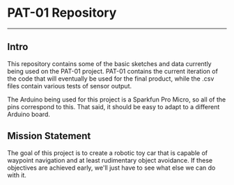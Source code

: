 
# PAT-01 Repository
----------------------------------

## Intro

This repository contains some of the basic sketches and data currently being used on the PAT-01 project. PAT-01 contains the current iteration of the code that will eventually be used for the final product, while the .csv files contain various tests of sensor output.

The Arduino being used for this project is a Sparkfun Pro Micro, so all of the pins correspond to this. That said, it should be easy to adapt to a different Arduino board.


## Mission Statement

The goal of this project is to create a robotic toy car that is capable of waypoint navigation and at least rudimentary object avoidance. If these objectives are achieved early, we'll just have to see what else we can do with it.

